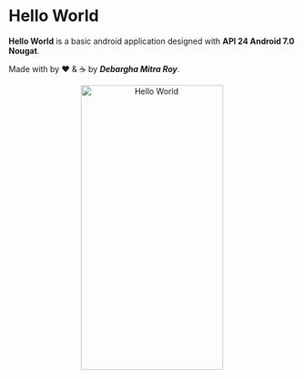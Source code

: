 # Hello World

**Hello World** is a basic android application designed with **API 24 Android 7.0 Nougat**.

Made with by ❤️ & ☕ by ***Debargha Mitra Roy***.

<p align="center">
    <img src="https://www.linkpicture.com/q/ss_41.png" alt="Hello World" height="500" width="250">
</p>

